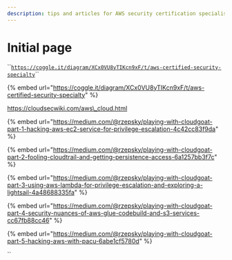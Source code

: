 ```yaml
---
description: tips and articles for AWS security certification specialisation
---
```


# Initial page

\`\`[`https://coggle.it/diagram/XCx0VU8yTIKcn9xF/t/aws-certified-security-specialty`](https://coggle.it/diagram/XCx0VU8yTIKcn9xF/t/aws-certified-security-specialty)\`\`

{% embed url="https://coggle.it/diagram/XCx0VU8yTIKcn9xF/t/aws-certified-security-specialty" %}

https://cloudsecwiki.com/aws\_cloud.html

{% embed url="https://medium.com/@rzepsky/playing-with-cloudgoat-part-1-hacking-aws-ec2-service-for-privilege-escalation-4c42cc83f9da" %}

{% embed url="https://medium.com/@rzepsky/playing-with-cloudgoat-part-2-fooling-cloudtrail-and-getting-persistence-access-6a1257bb3f7c" %}

{% embed url="https://medium.com/@rzepsky/playing-with-cloudgoat-part-3-using-aws-lambda-for-privilege-escalation-and-exploring-a-lightsail-4a48688335fa" %}

{% embed url="https://medium.com/@rzepsky/playing-with-cloudgoat-part-4-security-nuances-of-aws-glue-codebuild-and-s3-services-cc67fb88cc46" %}

{% embed url="https://medium.com/@rzepsky/playing-with-cloudgoat-part-5-hacking-aws-with-pacu-6abe1cf5780d" %}

\`\`

